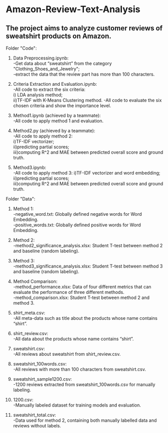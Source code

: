 # Amazon-Review-Text-Analysis

## The project aims to analyze customer reviews of sweatshirt products on Amazon.



Folder "Code":  
1. Data Preprocessing.ipynb:  
        -Get data about “sweatshirt” from the category "Clothing_Shoes_and_Jewelry";  
        -extract the data that the review part has more than 100 characters.  


2. Criteria Extraction and Evaluation.ipynb:  
        -All code to extract the six criteria:  
                i) LDA analysis method;                                                                              
		ii)TF-IDF with K-Means Clustering method. 
        -All code to evaluate the six chosen criteria and show the importance level. 


3. Method1.ipynb (achieved by a teammate):  
        -All code to apply method 1 and evaluation. 


4. Method2.py (achieved by a teammate):  
        -All code to apply method 2:   
                i)TF-IDF vectorizer;                                                                             
		ii)predicting partial scores;                                                                                      		
		iii)computing R^2 and MAE between predicted overall score and ground truth.  
                                                                                                 
5. Method3.ipynb:  
        -All code to apply method 3:
		i)TF-IDF vectorizer and word embedding;                                                                             
		ii)predicting partial scores;                                                                                      		
		iii)computing R^2 and MAE between predicted overall score and ground truth. 






Folder "Data":  
1. Method 1:  
        -negative_word.txt: Globally defined negative words for Word Embedding.	  
        -positive_words.txt: Globally defined positive words for Word Embedding.	   


2. Method 2:  
        -method2_significance_analysis.xlsx: Student T-test between method 2 and baseline (random labeling).   	   


3. Method 3:  
        -method3_significance_analysis.xlsx: Student T-test between method 3 and baseline (random labeling).  	  


4. Method Comparison:    
        -method_performance.xlsx: Data of four different metrics that can evaluate the performance of three different methods.  	  
        -method_comparison.xlsx: Student T-test between method 2 and method 3.  


5. shirt_meta.csv:  
        -All meta-data such as title about the products whose name contains “shirt”.  


6. shirt_review.csv:  
        -All data about the products whose name contains “shirt”.  


7. sweatshirt.csv:  
        -All reviews about sweatshirt from shirt_review.csv.  


8. sweatshirt_100words.csv:  
        -All reviews with more than 100 characters from sweatshirt.csv.  


9. sweatshirt_sample1200.csv:  
        -1200 reviews extracted from sweatshirt_100words.csv for manually labeling.  


10. 1200.csv:  
        -Manually labeled dataset for training models and evaluation.  


11. sweatshirt_total.csv:  
        -Data used for method 2, containing both manually labelled data and reviews without labels.     
